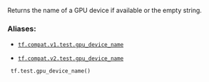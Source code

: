 Returns the name of a GPU device if available or the empty string.



### Aliases:

- [ `tf.compat.v1.test.gpu_device_name` ](/api_docs/python/tf/test/gpu_device_name)

- [ `tf.compat.v2.test.gpu_device_name` ](/api_docs/python/tf/test/gpu_device_name)



```
 tf.test.gpu_device_name()
 
```

